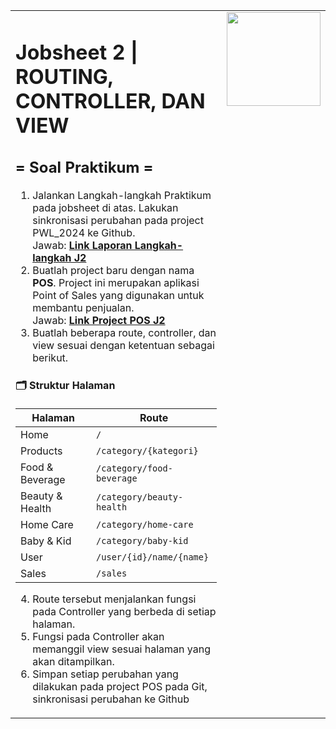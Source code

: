 <table>
<tr>
<td>
    
# Jobsheet 2 | ROUTING, CONTROLLER, DAN VIEW  



## = Soal Praktikum =
1. Jalankan Langkah-langkah Praktikum pada jobsheet di atas. Lakukan sinkronisasi perubahan pada project PWL_2024 ke Github.  
   Jawab: **[Link Laporan Langkah-langkah J2](https://drive.google.com/file/d/17L65BQHX5KA80mlP-mpFCIRf5Q8dVnfD/view?usp=drive_link)**  
2. Buatlah project baru dengan nama **POS**. Project ini merupakan aplikasi Point of Sales yang digunakan untuk membantu penjualan.  
   Jawab: **[Link Project POS J2](https://github.com/JihaR15/WEBLNJTLARAVEL10/tree/main/Minggu%202/POS)**  
3. Buatlah beberapa route, controller, dan view sesuai dengan ketentuan sebagai berikut.
#### 🗂 Struktur Halaman  

| Halaman   | Route                          |
|-----------|--------------------------------|
| Home      | `/`                            |
| Products  | `/category/{kategori}`         |
| Food & Beverage | `/category/food-beverage` |
| Beauty & Health | `/category/beauty-health` |
| Home Care | `/category/home-care`          |
| Baby & Kid | `/category/baby-kid`           |
| User      | `/user/{id}/name/{name}`       |
| Sales | `/sales`                   |

4. Route tersebut menjalankan fungsi pada Controller yang berbeda di setiap halaman.
5. Fungsi pada Controller akan memanggil view sesuai halaman yang akan ditampilkan.
6. Simpan setiap perubahan yang dilakukan pada project POS pada Git, sinkronisasi perubahan ke Github

</td>
<td valign="top" align="right">
<img src="https://akuntansi.polinema.ac.id/wp-content/uploads/2024/02/logo_polinema.png" width="150">
</td>
</tr>
</table>
